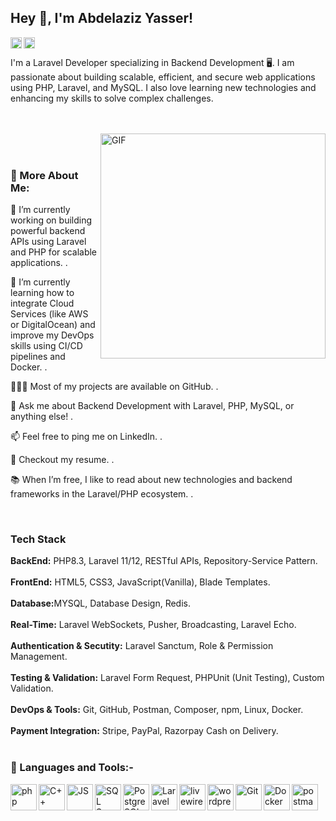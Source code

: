 ## Hey 👋, I'm Abdelaziz Yasser!

<a href='https://www.linkedin.com/in/abdelaziz-yasser/'><img align='left' alt="linkedin" src="https://upload.wikimedia.org/wikipedia/commons/thumb/c/ca/LinkedIn_logo_initials.png/960px-LinkedIn_logo_initials.png" height='18px'/></a>

<a href='https://abdelazizyasser.dev@gmail.com'><img align='left' alt="twitter" src="https://upload.wikimedia.org/wikipedia/commons/thumb/7/7e/Gmail_icon_%282020%29.svg/2560px-Gmail_icon_%282020%29.svg.png" height='18px'/></a>
<br>

I'm a Laravel Developer specializing in Backend Development 🖥️. I am passionate about building scalable, efficient, and secure web applications using PHP, Laravel, and MySQL. I also love learning new technologies and enhancing my skills to solve complex challenges.

<br /> <br /> <img align="right" alt="GIF" src="https://media3.giphy.com/media/v1.Y2lkPTZjMDliOTUyZXhlZ2UzOWVmdW5vY3hxc2M4bDNsaWt4aTdsMWt3eWVqMmJjOGIwdiZlcD12MV9naWZzX3NlYXJjaCZjdD1n/L8K62iTDkzGX6/giphy.gif" width="360px"/> 
<br><br>

### 🧐 More About Me:

🔭 I’m currently working on building powerful backend APIs using Laravel and PHP for scalable applications.
.

🌱 I’m currently learning how to integrate Cloud Services (like AWS or DigitalOcean) and improve my DevOps skills using CI/CD pipelines and Docker.
.

👨🏻‍💻 Most of my projects are available on GitHub.
.

💬 Ask me about Backend Development with Laravel, PHP, MySQL, or anything else!
.

📫 Feel free to ping me on LinkedIn.
.

📝 Checkout my resume.
.

📚 When I’m free, I like to read about new technologies and backend frameworks in the Laravel/PHP ecosystem.
.

<br>

### Tech Stack
<strong>BackEnd:</strong> PHP8.3, Laravel 11/12, RESTful APIs, Repository-Service Pattern.
<br>
<br>
<strong>FrontEnd:</strong> HTML5, CSS3, JavaScript(Vanilla), Blade Templates.
<br>
<br>
<strong>Database:</strong>MYSQL, Database Design, Redis.
<br>
<br>
<strong>Real-Time:</strong> Laravel WebSockets, Pusher, Broadcasting, Laravel Echo.
<br>
<br>
<strong>Authentication & Secutity:</strong> Laravel Sanctum, Role & Permission Management.
<br>
<br>
<strong>Testing & Validation:</strong> Laravel Form Request, PHPUnit (Unit Testing), Custom Validation.
<br>
<br>
<strong>DevOps & Tools:</strong> Git, GitHub, Postman, Composer, npm, Linux, Docker.
<br>
<br>
<strong>Payment Integration:</strong> Stripe, PayPal, Razorpay Cash on Delivery.
<br>
<br>

### 🔨 Languages and Tools:-


  <img align="left" src="https://upload.wikimedia.org/wikipedia/commons/thumb/b/bd/Logo_C_sharp.svg/1820px-Logo_C_sharp.svg.png" alt="php" height="42px"/>

  <img align="left" src="https://upload.wikimedia.org/wikipedia/commons/thumb/1/18/ISO_C%2B%2B_Logo.svg/911px-ISO_C%2B%2B_Logo.svg.png" alt="C++" height="42px"/>

  <img align="left" src="https://upload.wikimedia.org/wikipedia/commons/thumb/9/99/Unofficial_JavaScript_logo_2.svg/2048px-Unofficial_JavaScript_logo_2.svg.png" alt="JS" height="42px"/>

  <img align="left" src="https://www.svgrepo.com/download/303229/microsoft-sql-server-logo.svg" alt="SQL Server" height="42px"/>

  <img align="left" src="https://cdn-icons-png.flaticon.com/512/5968/5968342.png" alt="PostgreSQL" height="42px"/>

  <img align="left" src="https://brandlogos.net/wp-content/uploads/2022/01/laravel-logo-brandlogo.net_.png" alt="Laravel" height="42px"/>

  <img align="left" src="https://www.iocod.com/section/stack/Livewire.webp" alt="livewire" height="42px"/>
  
  <img align="left" src="https://upload.wikimedia.org/wikipedia/commons/9/93/Wordpress_Blue_logo.png" alt="wordpress" height="42px"/>

  <img align="left" src="https://git-scm.com/images/logos/downloads/Git-Icon-1788C.png" alt="Git" height="42px"/>

  <img align="left" src="https://cdn4.iconfinder.com/data/icons/logos-and-brands/512/97_Docker_logo_logos-512.png" alt="Docker" height="42px"/>

  <img align="left" src="https://uxwing.com/wp-content/themes/uxwing/download/brands-and-social-media/postman-icon.png" alt="postman" height="42px"/>

<br>

</a>
